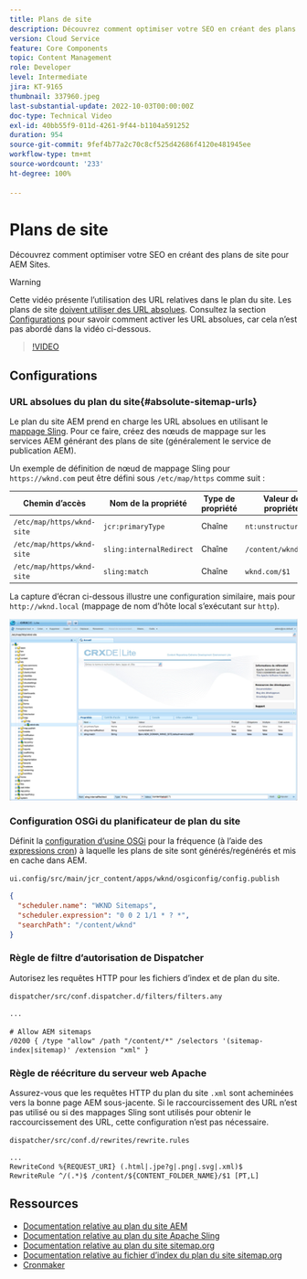 ```yaml
---
title: Plans de site
description: Découvrez comment optimiser votre SEO en créant des plans de site pour AEM Sites.
version: Cloud Service
feature: Core Components
topic: Content Management
role: Developer
level: Intermediate
jira: KT-9165
thumbnail: 337960.jpeg
last-substantial-update: 2022-10-03T00:00:00Z
doc-type: Technical Video
exl-id: 40bb55f9-011d-4261-9f44-b1104a591252
duration: 954
source-git-commit: 9fef4b77a2c70c8cf525d42686f4120e481945ee
workflow-type: tm+mt
source-wordcount: '233'
ht-degree: 100%

---
```


# Plans de site

Découvrez comment optimiser votre SEO en créant des plans de site pour AEM Sites.

>[!WARNING]
>
>Cette vidéo présente l’utilisation des URL relatives dans le plan du site. Les plans de site [doivent utiliser des URL absolues](https://sitemaps.org/protocol.html). Consultez la section [Configurations](#absolute-sitemap-urls) pour savoir comment activer les URL absolues, car cela n’est pas abordé dans la vidéo ci-dessous.

>[!VIDEO](https://video.tv.adobe.com/v/337960?quality=12&learn=on)

## Configurations

### URL absolues du plan du site{#absolute-sitemap-urls}

Le plan du site AEM prend en charge les URL absolues en utilisant le [mappage Sling](https://sling.apache.org/documentation/the-sling-engine/mappings-for-resource-resolution.html). Pour ce faire, créez des nœuds de mappage sur les services AEM générant des plans de site (généralement le service de publication AEM).

Un exemple de définition de nœud de mappage Sling pour `https://wknd.com` peut être défini sous `/etc/map/https` comme suit :

| Chemin d’accès | Nom de la propriété | Type de propriété | Valeur de propriété |
|------|----------|---------------|-------|
| `/etc/map/https/wknd-site` | `jcr:primaryType` | Chaîne | `nt:unstructured` |
| `/etc/map/https/wknd-site` | `sling:internalRedirect` | Chaîne | `/content/wknd/(.*)` |
| `/etc/map/https/wknd-site` | `sling:match` | Chaîne | `wknd.com/$1` |

La capture d’écran ci-dessous illustre une configuration similaire, mais pour `http://wknd.local` (mappage de nom d’hôte local s’exécutant sur `http`).

![Configuration des URL absolues du plan du site.](../assets/sitemaps/sitemaps-absolute-urls.jpg)


### Configuration OSGi du planificateur de plan du site

Définit la [configuration d’usine OSGi](http://localhost:4502/system/console/configMgr/org.apache.sling.sitemap.impl.SitemapScheduler) pour la fréquence (à l’aide des [expressions cron](http://www.cronmaker.com/)) à laquelle les plans de site sont générés/regénérés et mis en cache dans AEM.

`ui.config/src/main/jcr_content/apps/wknd/osgiconfig/config.publish`

```json
{
  "scheduler.name": "WKND Sitemaps",
  "scheduler.expression": "0 0 2 1/1 * ? *",
  "searchPath": "/content/wknd"
}
```

### Règle de filtre d’autorisation de Dispatcher

Autorisez les requêtes HTTP pour les fichiers d’index et de plan du site.

`dispatcher/src/conf.dispatcher.d/filters/filters.any`

```
...

# Allow AEM sitemaps
/0200 { /type "allow" /path "/content/*" /selectors '(sitemap-index|sitemap)' /extension "xml" }
```

### Règle de réécriture du serveur web Apache

Assurez-vous que les requêtes HTTP du plan du site `.xml` sont acheminées vers la bonne page AEM sous-jacente. Si le raccourcissement des URL n’est pas utilisé ou si des mappages Sling sont utilisés pour obtenir le raccourcissement des URL, cette configuration n’est pas nécessaire.

`dispatcher/src/conf.d/rewrites/rewrite.rules`

```
...
RewriteCond %{REQUEST_URI} (.html|.jpe?g|.png|.svg|.xml)$
RewriteRule ^/(.*)$ /content/${CONTENT_FOLDER_NAME}/$1 [PT,L]
```

## Ressources

+ [Documentation relative au plan du site AEM](https://experienceleague.adobe.com/docs/experience-manager-cloud-service/content/overview/seo-and-url-management.html?lang=fr)
+ [Documentation relative au plan du site Apache Sling](https://github.com/apache/sling-org-apache-sling-sitemap#readme)
+ [Documentation relative au plan du site sitemap.org](https://www.sitemaps.org/protocol.html)
+ [Documentation relative au fichier d’index du plan du site sitemap.org](https://www.sitemaps.org/protocol.html#index)
+ [Cronmaker](http://www.cronmaker.com/)